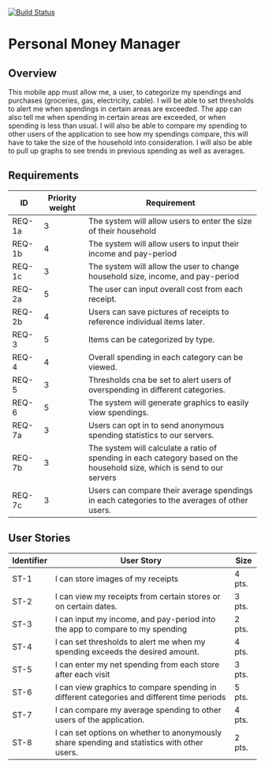 [![Build Status](https://travis-ci.org/tylerstonge/PersonalMoneyManager.svg?branch=master)](https://travis-ci.org/tylerstonge/PersonalMoneyManager)
# Personal Money Manager

## Overview
This mobile app must allow me, a user, to categorize my spendings and purchases (groceries, gas, electricity, cable). I will be able to set thresholds to alert me when spendings in certain areas are exceeded. The app can also tell me when spending in certain areas are exceeded, or when spending is less than usual. I will also be able to compare my spending to other users of the application to see how my spendings compare, this will have to take the size of the household into consideration. I will also be able to pull up graphs to see trends in previous spending as well as averages.

## Requirements
| ID   | Priority weight | Requirement |
|------|-----------------|-------------|
|REQ-1a|3| The system will allow users to enter the size of their household |
|REQ-1b|4| The system will allow users to input their income and pay-period |
|REQ-1c|3| The system will allow the user to change household size, income, and pay-period |
|REQ-2a|5| The user can input overall cost from each receipt. |
|REQ-2b|4| Users can save pictures of receipts to reference individual items later. |
|REQ-3 |5| Items can be categorized by type. |
|REQ-4 |4| Overall spending in each category can be viewed. |
|REQ-5 |3| Thresholds cna be set to alert users of overspending in different categories. |
|REQ-6 |5| The system will generate graphics to easily view spendings. |
|REQ-7a|3| Users can opt in to send anonymous spending statistics to our servers. |
|REQ-7b|3| The system will calculate a ratio of spending in each category based on the household size, which is send to our servers |
|REQ-7c|3| Users can compare their average spendings in each categories to the averages of other users. |

## User Stories
| Identifier | User Story | Size |
|------------|------------|------|
|ST-1| I can store images of my receipts | 4 pts. |
|ST-2| I can view my receipts from certain stores or on certain dates. | 3 pts. |
|ST-3| I can input my income, and pay-period into the app to compare to my spending | 2 pts. |
|ST-4| I can set thresholds to alert me when my spending exceeds the desired amount. | 4 pts. |
|ST-5| I can enter my net spending from each store after each visit | 3 pts. |
|ST-6| I can view graphics to compare spending in different categories and different time periods | 5 pts. |
|ST-7| I can compare my average spending to other users of the application. | 4 pts.|
|ST-8| I can set options on whether to anonymously share spending and statistics with other users. | 2 pts. |

